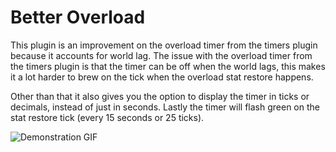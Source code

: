 # Better Overload
This plugin is an improvement on the overload timer from the timers plugin because it accounts for world lag.
The issue with the overload timer from the timers plugin is that the timer can be off when the world lags, this makes it a lot harder to brew on the tick when the overload stat restore happens. 

Other than that it also gives you the option to display the timer in ticks or decimals, instead of just in seconds. Lastly the timer will flash green on the stat restore tick (every 15 seconds or 25 ticks). 

![Demonstration GIF](https://i.imgur.com/EvF3QFH.gif)